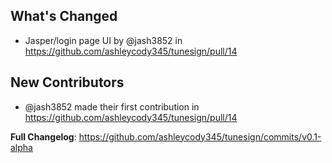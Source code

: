 ## What's Changed
* Jasper/login page UI by @jash3852 in https://github.com/ashleycody345/tunesign/pull/14

## New Contributors
* @jash3852 made their first contribution in https://github.com/ashleycody345/tunesign/pull/14

**Full Changelog**: https://github.com/ashleycody345/tunesign/commits/v0.1-alpha